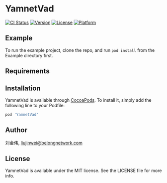 # YamnetVad

[![CI Status](https://img.shields.io/travis/刘金伟/YamnetVad.svg?style=flat)](https://travis-ci.org/刘金伟/YamnetVad)
[![Version](https://img.shields.io/cocoapods/v/YamnetVad.svg?style=flat)](https://cocoapods.org/pods/YamnetVad)
[![License](https://img.shields.io/cocoapods/l/YamnetVad.svg?style=flat)](https://cocoapods.org/pods/YamnetVad)
[![Platform](https://img.shields.io/cocoapods/p/YamnetVad.svg?style=flat)](https://cocoapods.org/pods/YamnetVad)

## Example

To run the example project, clone the repo, and run `pod install` from the Example directory first.

## Requirements

## Installation

YamnetVad is available through [CocoaPods](https://cocoapods.org). To install
it, simply add the following line to your Podfile:

```ruby
pod 'YamnetVad'
```

## Author

刘金伟, liujinwei@belongnetwork.com

## License

YamnetVad is available under the MIT license. See the LICENSE file for more info.
